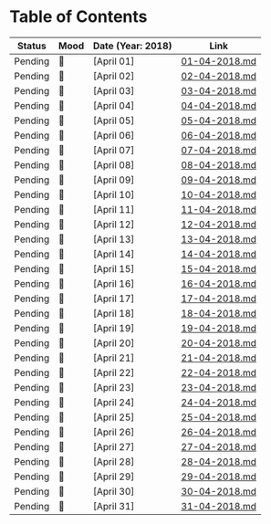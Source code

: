 # Table of Contents

|   Status    |   Mood      |   Date (Year: 2018)    |   Link                           |
| :---------: | :---------- | :--------------------- | :------------------------------: |
|   Pending   | :punch:  | [April 01]             |  [01-04-2018.md](01-04-2018.md)  |
|   Pending   | :punch:  | [April 02]             |  [02-04-2018.md](02-04-2018.md)  |
|   Pending   | :punch:  | [April 03]             |  [03-04-2018.md](03-04-2018.md)  |
|   Pending   | :punch:  | [April 04]             |  [04-04-2018.md](04-04-2018.md)  |
|   Pending   | :punch:  | [April 05]             |  [05-04-2018.md](05-04-2018.md)  |
|   Pending   | :punch:  | [April 06]             |  [06-04-2018.md](06-04-2018.md)  |
|   Pending   | :punch:  | [April 07]             |  [07-04-2018.md](07-04-2018.md)  |
|   Pending   | :punch:  | [April 08]             |  [08-04-2018.md](08-04-2018.md)  |
|   Pending   | :punch:  | [April 09]             |  [09-04-2018.md](09-04-2018.md)  |
|   Pending   | :punch:  | [April 10]             |  [10-04-2018.md](10-04-2018.md)  |
|   Pending   | :punch:  | [April 11]             |  [11-04-2018.md](11-04-2018.md)  |
|   Pending   | :punch:  | [April 12]             |  [12-04-2018.md](12-04-2018.md)  |
|   Pending   | :punch:  | [April 13]             |  [13-04-2018.md](13-04-2018.md)  |
|   Pending   | :punch:  | [April 14]             |  [14-04-2018.md](14-04-2018.md)  |
|   Pending   | :punch:  | [April 15]             |  [15-04-2018.md](15-04-2018.md)  |
|   Pending   | :punch:  | [April 16]             |  [16-04-2018.md](16-04-2018.md)  |
|   Pending   | :punch:  | [April 17]             |  [17-04-2018.md](17-04-2018.md)  |
|   Pending   | :punch:  | [April 18]             |  [18-04-2018.md](18-04-2018.md)  |
|   Pending   | :punch:  | [April 19]             |  [19-04-2018.md](19-04-2018.md)  |
|   Pending   | :punch:  | [April 20]             |  [20-04-2018.md](20-04-2018.md)  |
|   Pending   | :punch:  | [April 21]             |  [21-04-2018.md](21-04-2018.md)  |
|   Pending   | :punch:  | [April 22]             |  [22-04-2018.md](22-04-2018.md)  |
|   Pending   | :punch:  | [April 23]             |  [23-04-2018.md](23-04-2018.md)  |
|   Pending   | :punch:  | [April 24]             |  [24-04-2018.md](24-04-2018.md)  |
|   Pending   | :punch:  | [April 25]             |  [25-04-2018.md](25-04-2018.md)  |
|   Pending   | :punch:  | [April 26]             |  [26-04-2018.md](26-04-2018.md)  |
|   Pending   | :punch:  | [April 27]             |  [27-04-2018.md](27-04-2018.md)  |
|   Pending   | :punch:  | [April 28]             |  [28-04-2018.md](28-04-2018.md)  |
|   Pending   | :punch:  | [April 29]             |  [29-04-2018.md](29-04-2018.md)  |
|   Pending   | :punch:  | [April 30]             |  [30-04-2018.md](30-04-2018.md)  |
|   Pending   | :punch:  | [April 31]             |  [31-04-2018.md](31-04-2018.md)  |
